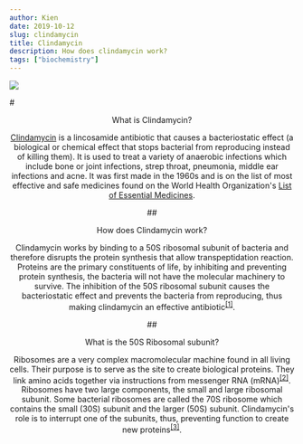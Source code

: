 ```yaml
---
author: Kien
date: 2019-10-12
slug: clindamycin
title: Clindamycin
description: How does clindamycin work?
tags: ["biochemistry"]
---
```


![](https://images.unsplash.com/photo-1544991875-5dc1b05f607d?ixlib=rb-1.2.1&ixid=eyJhcHBfaWQiOjEyMDd9&auto=format&fit=crop&w=2100&q=80)

#<center>What is Clindamycin?

<a href="://en.wikipedia.org/wiki/Clindamycin" target="_blank">Clindamycin</a> is a lincosamide antibiotic that causes a bacteriostatic effect (a biological or chemical effect that stops bacterial from reproducing instead of killing them). It is used to treat a variety of anaerobic infections which include bone or joint infections, strep throat, pneumonia, middle ear infections and acne. It was first made in the 1960s and is on the list of most effective and safe medicines found on the World Health Organization's <a href="https://www.who.int/medicines/publications/essentialmedicines/en/" target="_blank">List of Essential Medicines</a>.

##<center>How does Clindamycin work?

Clindamycin works by binding to a 50S ribosomal subunit of bacteria and therefore disrupts the protein synthesis that allow transpeptidation reaction. Proteins are the primary constituents of life, by inhibiting and preventing protein synthesis, the bacteria will not have the molecular machinery to survive. The inhibition of the 50S ribosomal subunit causes the bacteriostatic effect and prevents the bacteria from reproducing, thus making clindamycin an effective antibiotic<sup><a href="https://www.ncbi.nlm.nih.gov/books/NBK519574/" target="_blank">[1]</sup></a>.

##<center>What is the 50S Ribosomal subunit?

Ribosomes are a very complex macromolecular machine found in all living cells. Their purpose is to serve as the site to create biological proteins. They link amino acids together via instructions from messenger RNA (mRNA)<sup><a href="https://www.ncbi.nlm.nih.gov/books/NBK22335" target="_blank">[2]</sup></a>. Ribosomes have two large components, the small and large ribosomal subunit. Some bacterial ribosomes are called the 70S ribosome which contains the small (30S) subunit and the larger (50S) subunit. Clindamycin's role is to interrupt one of the subunits, thus, preventing function to create new proteins<sup><a href="https://www.ncbi.nlm.nih.gov/pmc/articles/PMC335474/?page=7" target="_blank">[3]</sup></a>.

